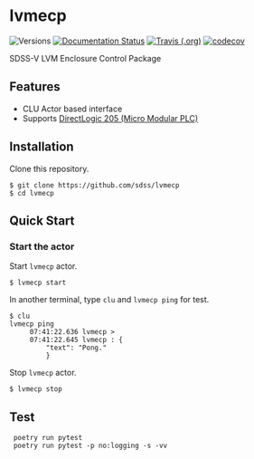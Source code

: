 # lvmecp

![Versions](https://img.shields.io/badge/python->3.7-blue)
[![Documentation Status](https://readthedocs.org/projects/sdss-lvmecp/badge/?version=latest)](https://sdss-lvmecp.readthedocs.io/en/latest/?badge=latest)
[![Travis (.org)](https://img.shields.io/travis/sdss/lvmecp)](https://travis-ci.org/sdss/lvmecp)
[![codecov](https://codecov.io/gh/sdss/lvmecp/branch/main/graph/badge.svg)](https://codecov.io/gh/sdss/lvmecp)

SDSS-V LVM Enclosure Control Package

## Features

- CLU Actor based interface
- Supports [DirectLogic 205 (Micro Modular PLC)](https://www.automationdirect.com/adc/overview/catalog/programmable_controllers/directlogic_series_plcs_(micro_to_small,_brick_-a-_modular)/directlogic_205_(micro_modular_plc))

## Installation

Clone this repository.
```
$ git clone https://github.com/sdss/lvmecp
$ cd lvmecp
```

## Quick Start

### Start the actor

Start `lvmecp` actor.
```
$ lvmecp start
```

In another terminal, type `clu` and `lvmecp ping` for test.
```
$ clu
lvmecp ping
     07:41:22.636 lvmecp > 
     07:41:22.645 lvmecp : {
         "text": "Pong."
         }
```

Stop `lvmecp` actor.
```
$ lvmecp stop
```
## Test
     poetry run pytest
     poetry run pytest -p no:logging -s -vv 
     